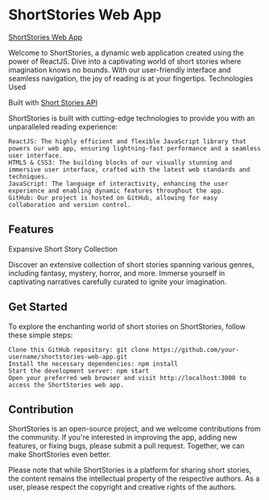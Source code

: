 # ShortStories Web App

[ShortStories Web App](https://short-stories-webapp.vercel.app/)

Welcome to ShortStories, a dynamic web application created using the power of ReactJS. Dive into a captivating world of short stories where imagination knows no bounds. With our user-friendly interface and seamless navigation, the joy of reading is at your fingertips.
Technologies Used

Built with [Short Stories API](https://github.com/GautamPatil1/Short_Stories_API)

ShortStories is built with cutting-edge technologies to provide you with an unparalleled reading experience:

    ReactJS: The highly efficient and flexible JavaScript library that powers our web app, ensuring lightning-fast performance and a seamless user interface.
    HTML5 & CSS3: The building blocks of our visually stunning and immersive user interface, crafted with the latest web standards and techniques.
    JavaScript: The language of interactivity, enhancing the user experience and enabling dynamic features throughout the app.
    GitHub: Our project is hosted on GitHub, allowing for easy collaboration and version control.

## Features
Expansive Short Story Collection

Discover an extensive collection of short stories spanning various genres, including fantasy, mystery, horror, and more. Immerse yourself in captivating narratives carefully curated to ignite your imagination.

## Get Started

To explore the enchanting world of short stories on ShortStories, follow these simple steps:

    Clone this GitHub repository: git clone https://github.com/your-username/shortstories-web-app.git
    Install the necessary dependencies: npm install
    Start the development server: npm start
    Open your preferred web browser and visit http://localhost:3000 to access the ShortStories web app.

## Contribution

ShortStories is an open-source project, and we welcome contributions from the community. If you're interested in improving the app, adding new features, or fixing bugs, please submit a pull request. Together, we can make ShortStories even better.

Please note that while ShortStories is a platform for sharing short stories, the content remains the intellectual property of the respective authors. As a user, please respect the copyright and creative rights of the authors.
